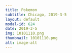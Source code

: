 ```yaml
---
title: Pokemon
subtitle: Chicago, 2019-3-5
layout: default
modal-id: 624
date: 2019-3-5
img: 10101110.png
thumbnail: 10101110.png
alt: image-alt
---
```

